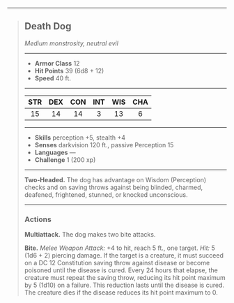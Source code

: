 ***
> ## Death Dog
> *Medium monstrosity, neutral evil*
> 
> ***
> 
> - **Armor Class** 12
> - **Hit Points** 39 (6d8 + 12)
> - **Speed** 40 ft.
> 
> ***
> 
> |STR|DEX|CON|INT|WIS|CHA|
> |:---:|:---:|:---:|:---:|:---:|:---:|
> |15|14|14|3|13|6|
> 
> ***
> 
> - **Skills** perception +5, stealth +4
> - **Senses** darkvision 120 ft., passive Perception 15
> - **Languages** —
> - **Challenge** 1 (200 xp)
> 
> ***
> 
> **Two-Headed.** The dog has advantage on Wisdom (Perception) checks and on saving throws against being blinded, charmed, deafened, frightened, stunned, or knocked unconscious.
> 
> ***
> 
> ### Actions
> **Multiattack.** The dog makes two bite attacks.
> 
> **Bite.** *Melee Weapon Attack:* +4 to hit, reach 5 ft., one target. *Hit:* 5 (1d6 + 2) piercing damage. If the target is a creature, it must succeed on a DC 12 Constitution saving throw against disease or become poisoned until the disease is cured. Every 24 hours that elapse, the creature must repeat the saving throw, reducing its hit point maximum by 5 (1d10) on a failure. This reduction lasts until the disease is cured. The creature dies if the disease reduces its hit point maximum to 0.